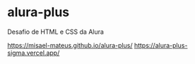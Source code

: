 # alura-plus
Desafio de HTML e CSS da Alura

https://misael-mateus.github.io/alura-plus/
https://alura-plus-sigma.vercel.app/
